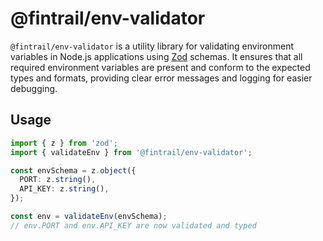 # @fintrail/env-validator

`@fintrail/env-validator` is a utility library for validating environment variables in Node.js applications using [Zod](https://github.com/colinhacks/zod) schemas. It ensures that all required environment variables are present and conform to the expected types and formats, providing clear error messages and logging for easier debugging.

## Usage

```typescript
import { z } from 'zod';
import { validateEnv } from '@fintrail/env-validator';

const envSchema = z.object({
  PORT: z.string(),
  API_KEY: z.string(),
});

const env = validateEnv(envSchema);
// env.PORT and env.API_KEY are now validated and typed
```
